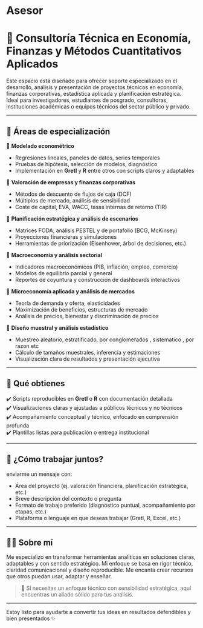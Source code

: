 # Asesor
# 📘 Consultoría Técnica en Economía, Finanzas y Métodos Cuantitativos Aplicados

Este espacio está diseñado para ofrecer soporte especializado en el desarrollo, análisis y presentación de proyectos técnicos en economía, finanzas corporativas, estadística aplicada y planificación estratégica.  
Ideal para investigadores, estudiantes de posgrado, consultoras, instituciones académicas o equipos técnicos del sector público y privado.

---

## 🧠 Áreas de especialización

🔹 **Modelado econométrico**  
- Regresiones lineales, paneles de datos, series temporales  
- Pruebas de hipótesis, selección de modelos, diagnóstico  
- Implementación en **Gretl** y **R** entre otros  con scripts claros y adaptables

🔹 **Valoración de empresas y finanzas corporativas**  
- Métodos de descuento de flujos de caja (DCF)  
- Múltiplos de mercado, análisis de sensibilidad  
- Coste de capital, EVA, WACC, tasas internas de retorno (TIR)

🔹 **Planificación estratégica y análisis de escenarios**  
- Matrices FODA, análisis PESTEL y de portafolio (BCG, McKinsey)  
- Proyecciones financieras y simulaciones  
- Herramientas de priorización (Eisenhower, árbol de decisiones, etc.)

🔹 **Macroeconomía y análisis sectorial**  
- Indicadores macroeconómicos (PIB, inflación, empleo, comercio)  
- Modelos de equilibrio parcial y general  
- Reportes de coyuntura y construcción de dashboards interactivos

🔹 **Microeconomía aplicada y análisis de mercados**  
- Teoría de demanda y oferta, elasticidades  
- Maximización de beneficios, estructuras de mercado  
- Análisis de precios, bienestar y discriminación de precios

🔹 **Diseño muestral y análisis estadístico**  
- Muestreo aleatorio, estratificado, por conglomerados , sistematico , por razon etc   
- Cálculo de tamaños muestrales, inferencia y estimaciones  
- Visualización clara de resultados y presentación ejecutiva

---

## 🚀 Qué obtienes

✔️ Scripts reproducibles en **Gretl** o **R** con documentación detallada  
✔️ Visualizaciones claras y ajustadas a públicos técnicos y no técnicos  
✔️ Acompañamiento conceptual y técnico, enfocado en comprensión profunda  
✔️ Plantillas listas para publicación o entrega institucional

---

## 💬 ¿Cómo trabajar juntos?

  enviarme un mensaje con:

- Área del proyecto (ej. valoración financiera, planificación estratégica, etc.)  
- Breve descripción del contexto o pregunta  
- Formato de trabajo preferido (diagnóstico puntual, acompañamiento por etapas, etc.)  
- Plataforma o lenguaje en que deseas trabajar (Gretl, R, Excel, etc.)

---

## 👨‍💻 Sobre mí

Me especializo en transformar herramientas analíticas en soluciones claras, adaptables y con sentido estratégico. Mi enfoque se basa en rigor técnico, claridad comunicacional y diseño reproducible. Me encanta crear recursos que otros puedan usar, adaptar y enseñar.

> 📌 Si necesitas un enfoque técnico con sensibilidad estratégica, aquí encuentras un aliado sólido para tus análisis.

---

Estoy listo para ayudarte a convertir tus ideas en resultados defendibles y bien presentados ✨
